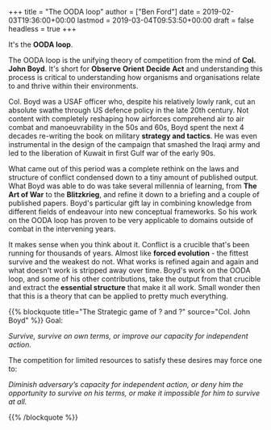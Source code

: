 +++
title = "The OODA loop"
author = ["Ben Ford"]
date = 2019-02-03T19:36:00+00:00
lastmod = 2019-03-04T09:53:50+00:00
draft = false
headless = true
+++

It's the **OODA loop**.

The OODA loop is the unifying theory of competition from the mind of **Col. John
Boyd**. It's short for **Observe** **Orient** **Decide** **Act** and understanding this
process is critical to understanding how organisms and organisations relate to
and thrive within their environments.

Col. Boyd was a USAF officer who, despite his relatively lowly rank, cut an
absolute swathe through US defence policy in the late 20th century. Not content
with completely reshaping how airforces comprehend air to air combat and
manoeuvrability in the 50s and 60s, Boyd spent the next 4 decades re-writing the
book on military **strategy and tactics**. He was even instrumental in the design of
the campaign that smashed the Iraqi army and led to the liberation of Kuwait in
first Gulf war of the early 90s.

What came out of this period was a complete rethink on the laws and structure of
conflict condensed down to a tiny amount of published output. What Boyd was able
to do was take several millennia of learning, from **The Art of War** to the
**Blitzkrieg**, and refine it down to a briefing and a couple of published papers.
Boyd's particular gift lay in combining knowledge from different fields of
endeavour into new conceptual frameworks. So his work on the OODA loop has
proven to be very applicable to domains outside of combat in the intervening
years.

It makes sense when you think about it. Conflict is a crucible that's been
running for thousands of years. Almost like **forced evolution** - the fittest
survive and the weakest do not. What works is refined again and again and what
doesn't work is stripped away over time. Boyd's work on the OODA loop, and some
of his other contributions, take the output from that crucible and extract the
**essential structure** that make it all work. Small wonder then that this is a theory
that can be applied to pretty much everything.

{{% blockquote title="The Strategic game of ? and ?" source="Col. John Boyd" %}}
Goal:

_Survive, survive on own terms, or improve our capacity for independent action._

The competition for limited resources to satisfy these desires may force one to:

_Diminish adversary’s capacity for independent action, or deny him the opportunity to survive on his terms, or make it impossible for him to survive at all._

{{% /blockquote %}}
